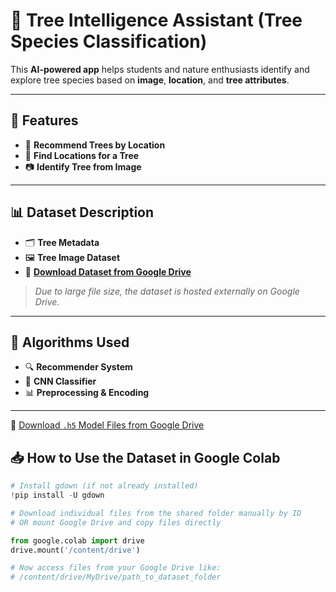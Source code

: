 # 🌳 Tree Intelligence Assistant (Tree Species Classification)

This **AI-powered app** helps students and nature enthusiasts identify and explore tree species based on **image**, **location**, and **tree attributes**.

---

## 🧠 Features

- 🌲 **Recommend Trees by Location**  
- 📍 **Find Locations for a Tree**  
- 📷 **Identify Tree from Image**

---

## 📊 Dataset Description

- 🗂️ **Tree Metadata**  
- 🖼️ **Tree Image Dataset**  
- 📁 **[Download Dataset from Google Drive](https://drive.google.com/drive/folders/1R8ENaxi4sryzu7c4jOE-9xFisjs1qasi?usp=sharing)**

> _Due to large file size, the dataset is hosted externally on Google Drive._

---

## 🧪 Algorithms Used

- 🔍 **Recommender System**  
- 🧠 **CNN Classifier**  
- 📊 **Preprocessing & Encoding**

---
🔗 [Download `.h5` Model Files from Google Drive](https://drive.google.com/drive/folders/1R8ENaxi4sryzu7c4jOE-9xFisjs1qasi?usp=sharing)

## 📥 How to Use the Dataset in Google Colab

```python
# Install gdown (if not already installed)
!pip install -U gdown

# Download individual files from the shared folder manually by ID
# OR mount Google Drive and copy files directly

from google.colab import drive
drive.mount('/content/drive')

# Now access files from your Google Drive like:
# /content/drive/MyDrive/path_to_dataset_folder
